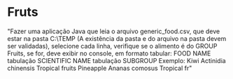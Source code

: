 # Fruts
"Fazer uma aplicação Java que leia o arquivo generic_food.csv, que deve estar na pasta C:\TEMP  (A existência da pasta e do arquivo na pasta devem ser validadas), selecione cada linha, verifique  se o alimento é do GROUP Fruits, se for, deve exibir no console, em formato tabular: FOOD NAME tabulação SCIENTIFIC NAME tabulação SUBGROUP
Exemplo:
Kiwi Actinidia chinensis Tropical fruits
Pineapple Ananas comosus Tropical fr"
